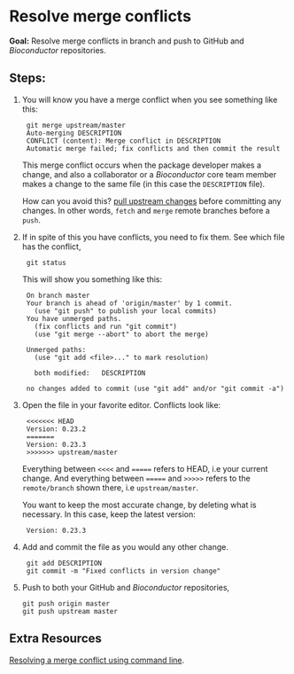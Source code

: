 # Resolve merge conflicts

__Goal:__ Resolve merge conflicts in branch and push to GitHub and
_Bioconductor_ repositories.

## Steps:

1. You will know you have a merge conflict when you see something like
   this:

        git merge upstream/master
        Auto-merging DESCRIPTION
        CONFLICT (content): Merge conflict in DESCRIPTION
        Automatic merge failed; fix conflicts and then commit the result

    This merge conflict occurs when the package developer makes a
    change, and also a collaborator or a _Bioconductor_ core team
    member makes a change to the same file (in this case the
    `DESCRIPTION` file).

    How can you avoid this? [pull upstream changes][] before
    committing any changes. In other words, `fetch` and `merge` remote
    branches before a `push`.

1. If in spite of this you have conflicts, you need to fix them. See
   which file has the conflict,

        git status

    This will show you something like this:

	    On branch master
	    Your branch is ahead of 'origin/master' by 1 commit.
          (use "git push" to publish your local commits)
	    You have unmerged paths.
	      (fix conflicts and run "git commit")
	      (use "git merge --abort" to abort the merge)

	    Unmerged paths:
	      (use "git add <file>..." to mark resolution)

          both modified:   DESCRIPTION

	    no changes added to commit (use "git add" and/or "git commit -a")

1. Open the file in your favorite editor. Conflicts look like:

	    <<<<<<< HEAD
	    Version: 0.23.2
	    =======
        Version: 0.23.3
	    >>>>>>> upstream/master

	Everything between `<<<<` and `=====` refers to HEAD, i.e your
    current change. And everything between `=====` and `>>>>>` refers
    to the `remote/branch` shown there, i.e `upstream/master`.

	You want to keep the most accurate change, by deleting what is
    necessary. In this case, keep the latest version:

        Version: 0.23.3

1. Add and commit the file as you would any other change.

	    git add DESCRIPTION
	    git commit -m "Fixed conflicts in version change"

1. 	Push to both your GitHub and _Bioconductor_ repositories,

	    git push origin master
	    git push upstream master

## Extra Resources

[Resolving a merge conflict using command line][].

[Resolving a merge conflict using command line]: https://help.github.com/articles/resolving-a-merge-conflict-using-the-command-line/
[pull upstream changes]: ../pull-upstream-changes
